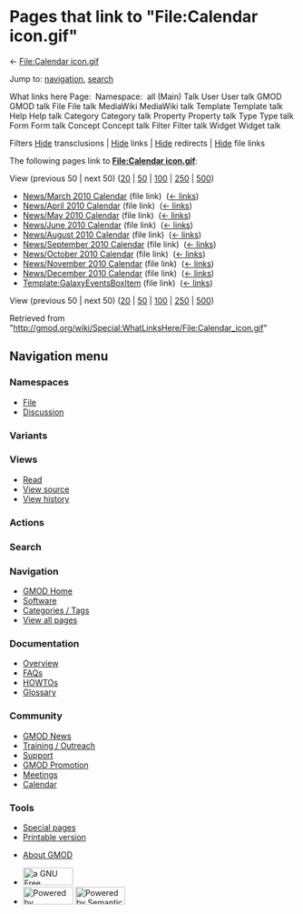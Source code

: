 <div id="mw-page-base" class="noprint">

</div>

<div id="mw-head-base" class="noprint">

</div>

<div id="content" class="mw-body" role="main">

<span id="top"></span>

<div id="mw-js-message" style="display:none;">

</div>



# <span dir="auto">Pages that link to "File:Calendar icon.gif"</span>

<div id="bodyContent">

<div id="contentSub">

← [File:Calendar
icon.gif](/wiki/File:Calendar_icon.gif "File:Calendar icon.gif")

</div>

<div id="jump-to-nav" class="mw-jump">

Jump to: [navigation](#mw-navigation), [search](#p-search)

</div>

<div id="mw-content-text">

What links here Page:  Namespace:  all (Main) Talk User User talk GMOD
GMOD talk File File talk MediaWiki MediaWiki talk Template Template talk
Help Help talk Category Category talk Property Property talk Type Type
talk Form Form talk Concept Concept talk Filter Filter talk Widget
Widget talk

Filters
[Hide](/mediawiki/index.php?title=Special:WhatLinksHere/File:Calendar_icon.gif&hidetrans=1 "Special:WhatLinksHere/File:Calendar icon.gif")
transclusions \|
[Hide](/mediawiki/index.php?title=Special:WhatLinksHere/File:Calendar_icon.gif&hidelinks=1 "Special:WhatLinksHere/File:Calendar icon.gif")
links \|
[Hide](/mediawiki/index.php?title=Special:WhatLinksHere/File:Calendar_icon.gif&hideredirs=1 "Special:WhatLinksHere/File:Calendar icon.gif")
redirects \|
[Hide](/mediawiki/index.php?title=Special:WhatLinksHere/File:Calendar_icon.gif&hideimages=1 "Special:WhatLinksHere/File:Calendar icon.gif")
file links

The following pages link to **[File:Calendar
icon.gif](/wiki/File:Calendar_icon.gif "File:Calendar icon.gif")**:

View (previous 50 \| next 50)
([20](/mediawiki/index.php?title=Special:WhatLinksHere/File:Calendar_icon.gif&limit=20 "Special:WhatLinksHere/File:Calendar icon.gif")
\|
[50](/mediawiki/index.php?title=Special:WhatLinksHere/File:Calendar_icon.gif&limit=50 "Special:WhatLinksHere/File:Calendar icon.gif")
\|
[100](/mediawiki/index.php?title=Special:WhatLinksHere/File:Calendar_icon.gif&limit=100 "Special:WhatLinksHere/File:Calendar icon.gif")
\|
[250](/mediawiki/index.php?title=Special:WhatLinksHere/File:Calendar_icon.gif&limit=250 "Special:WhatLinksHere/File:Calendar icon.gif")
\|
[500](/mediawiki/index.php?title=Special:WhatLinksHere/File:Calendar_icon.gif&limit=500 "Special:WhatLinksHere/File:Calendar icon.gif"))

- [News/March 2010
  Calendar](/wiki/News/March_2010_Calendar "News/March 2010 Calendar")
  (file link) ‎ <span class="mw-whatlinkshere-tools">([←
  links](/mediawiki/index.php?title=Special:WhatLinksHere&target=News%2FMarch+2010+Calendar "Special:WhatLinksHere"))</span>
- [News/April 2010
  Calendar](/wiki/News/April_2010_Calendar "News/April 2010 Calendar")
  (file link) ‎ <span class="mw-whatlinkshere-tools">([←
  links](/mediawiki/index.php?title=Special:WhatLinksHere&target=News%2FApril+2010+Calendar "Special:WhatLinksHere"))</span>
- [News/May 2010
  Calendar](/wiki/News/May_2010_Calendar "News/May 2010 Calendar") (file
  link) ‎ <span class="mw-whatlinkshere-tools">([←
  links](/mediawiki/index.php?title=Special:WhatLinksHere&target=News%2FMay+2010+Calendar "Special:WhatLinksHere"))</span>
- [News/June 2010
  Calendar](/wiki/News/June_2010_Calendar "News/June 2010 Calendar")
  (file link) ‎ <span class="mw-whatlinkshere-tools">([←
  links](/mediawiki/index.php?title=Special:WhatLinksHere&target=News%2FJune+2010+Calendar "Special:WhatLinksHere"))</span>
- [News/August 2010
  Calendar](/wiki/News/August_2010_Calendar "News/August 2010 Calendar")
  (file link) ‎ <span class="mw-whatlinkshere-tools">([←
  links](/mediawiki/index.php?title=Special:WhatLinksHere&target=News%2FAugust+2010+Calendar "Special:WhatLinksHere"))</span>
- [News/September 2010
  Calendar](/wiki/News/September_2010_Calendar "News/September 2010 Calendar")
  (file link) ‎ <span class="mw-whatlinkshere-tools">([←
  links](/mediawiki/index.php?title=Special:WhatLinksHere&target=News%2FSeptember+2010+Calendar "Special:WhatLinksHere"))</span>
- [News/October 2010
  Calendar](/wiki/News/October_2010_Calendar "News/October 2010 Calendar")
  (file link) ‎ <span class="mw-whatlinkshere-tools">([←
  links](/mediawiki/index.php?title=Special:WhatLinksHere&target=News%2FOctober+2010+Calendar "Special:WhatLinksHere"))</span>
- [News/November 2010
  Calendar](/wiki/News/November_2010_Calendar "News/November 2010 Calendar")
  (file link) ‎ <span class="mw-whatlinkshere-tools">([←
  links](/mediawiki/index.php?title=Special:WhatLinksHere&target=News%2FNovember+2010+Calendar "Special:WhatLinksHere"))</span>
- [News/December 2010
  Calendar](/wiki/News/December_2010_Calendar "News/December 2010 Calendar")
  (file link) ‎ <span class="mw-whatlinkshere-tools">([←
  links](/mediawiki/index.php?title=Special:WhatLinksHere&target=News%2FDecember+2010+Calendar "Special:WhatLinksHere"))</span>
- [Template:GalaxyEventsBoxItem](/wiki/Template:GalaxyEventsBoxItem "Template:GalaxyEventsBoxItem")
  (file link) ‎ <span class="mw-whatlinkshere-tools">([←
  links](/mediawiki/index.php?title=Special:WhatLinksHere&target=Template%3AGalaxyEventsBoxItem "Special:WhatLinksHere"))</span>

View (previous 50 \| next 50)
([20](/mediawiki/index.php?title=Special:WhatLinksHere/File:Calendar_icon.gif&limit=20 "Special:WhatLinksHere/File:Calendar icon.gif")
\|
[50](/mediawiki/index.php?title=Special:WhatLinksHere/File:Calendar_icon.gif&limit=50 "Special:WhatLinksHere/File:Calendar icon.gif")
\|
[100](/mediawiki/index.php?title=Special:WhatLinksHere/File:Calendar_icon.gif&limit=100 "Special:WhatLinksHere/File:Calendar icon.gif")
\|
[250](/mediawiki/index.php?title=Special:WhatLinksHere/File:Calendar_icon.gif&limit=250 "Special:WhatLinksHere/File:Calendar icon.gif")
\|
[500](/mediawiki/index.php?title=Special:WhatLinksHere/File:Calendar_icon.gif&limit=500 "Special:WhatLinksHere/File:Calendar icon.gif"))

</div>

<div class="printfooter">

Retrieved from
"<http://gmod.org/wiki/Special:WhatLinksHere/File:Calendar_icon.gif>"

</div>

<div id="catlinks" class="catlinks catlinks-allhidden">

</div>

<div class="visualClear">

</div>

</div>

</div>

<div id="mw-navigation">

## Navigation menu

<div id="mw-head">



<div id="left-navigation">

<div id="p-namespaces" class="vectorTabs" role="navigation"
aria-labelledby="p-namespaces-label">

### Namespaces

- <span id="ca-nstab-image"><a href="/wiki/File:Calendar_icon.gif" accesskey="c"
  title="View the file page [c]">File</a></span>
- <span id="ca-talk"><a
  href="/mediawiki/index.php?title=File_talk:Calendar_icon.gif&amp;action=edit&amp;redlink=1"
  accesskey="t"
  title="Discussion about the content page [t]">Discussion</a></span>

</div>

<div id="p-variants" class="vectorMenu emptyPortlet" role="navigation"
aria-labelledby="p-variants-label">

### 

### Variants[](#)

<div class="menu">

</div>

</div>

</div>

<div id="right-navigation">

<div id="p-views" class="vectorTabs" role="navigation"
aria-labelledby="p-views-label">

### Views

- <span id="ca-view">[Read](/wiki/File:Calendar_icon.gif)</span>
- <span id="ca-viewsource"><a
  href="/mediawiki/index.php?title=File:Calendar_icon.gif&amp;action=edit"
  accesskey="e" title="This page is protected.
  You can view its source [e]">View source</a></span>
- <span id="ca-history"><a
  href="/mediawiki/index.php?title=File:Calendar_icon.gif&amp;action=history"
  accesskey="h" title="Past revisions of this page [h]">View history</a></span>

</div>

<div id="p-cactions" class="vectorMenu emptyPortlet" role="navigation"
aria-labelledby="p-cactions-label">

### Actions[](#)

<div class="menu">

</div>

</div>

<div id="p-search" role="search">

### Search

<div id="simpleSearch">

</div>

</div>

</div>

</div>

<div id="mw-panel">

<div id="p-logo" role="banner">

<a href="/wiki/Main_Page"
style="background-image: url(http://gmod.org/images/GMOD-cogs.png);"
title="Visit the main page"></a>

</div>

<div id="p-Navigation" class="portal" role="navigation"
aria-labelledby="p-Navigation-label">

### Navigation

<div class="body">

- <span id="n-GMOD-Home">[GMOD Home](/wiki/Main_Page)</span>
- <span id="n-Software">[Software](/wiki/GMOD_Components)</span>
- <span id="n-Categories-.2F-Tags">[Categories /
  Tags](/wiki/Categories)</span>
- <span id="n-View-all-pages">[View all
  pages](/wiki/Special:AllPages)</span>

</div>

</div>

<div id="p-Documentation" class="portal" role="navigation"
aria-labelledby="p-Documentation-label">

### Documentation

<div class="body">

- <span id="n-Overview">[Overview](/wiki/Overview)</span>
- <span id="n-FAQs">[FAQs](/wiki/Category:FAQ)</span>
- <span id="n-HOWTOs">[HOWTOs](/wiki/Category:HOWTO)</span>
- <span id="n-Glossary">[Glossary](/wiki/Glossary)</span>

</div>

</div>

<div id="p-Community" class="portal" role="navigation"
aria-labelledby="p-Community-label">

### Community

<div class="body">

- <span id="n-GMOD-News">[GMOD News](/wiki/GMOD_News)</span>
- <span id="n-Training-.2F-Outreach">[Training /
  Outreach](/wiki/Training_and_Outreach)</span>
- <span id="n-Support">[Support](/wiki/Support)</span>
- <span id="n-GMOD-Promotion">[GMOD
  Promotion](/wiki/GMOD_Promotion)</span>
- <span id="n-Meetings">[Meetings](/wiki/Meetings)</span>
- <span id="n-Calendar">[Calendar](/wiki/Calendar)</span>

</div>

</div>

<div id="p-tb" class="portal" role="navigation"
aria-labelledby="p-tb-label">

### Tools

<div class="body">

- <span id="t-specialpages"><a href="/wiki/Special:SpecialPages" accesskey="q"
  title="A list of all special pages [q]">Special pages</a></span>
- <span id="t-print"><a
  href="/mediawiki/index.php?title=Special:WhatLinksHere/File:Calendar_icon.gif&amp;printable=yes"
  rel="alternate" accesskey="p"
  title="Printable version of this page [p]">Printable version</a></span>

</div>

</div>

</div>

</div>

<div id="footer" role="contentinfo">

- <span id="footer-places-about">[About
  GMOD](/wiki/GMOD:About "GMOD:About")</span>

<!-- -->

- <span id="footer-copyrightico">[<img src="http://www.gnu.org/graphics/gfdl-logo-small.png" width="88"
  height="31" alt="a GNU Free Documentation License" />](http://www.gnu.org/licenses/fdl-1.3.html)</span>
- <span id="footer-poweredbyico">[<img src="/mediawiki/skins/common/images/poweredby_mediawiki_88x31.png"
  width="88" height="31" alt="Powered by MediaWiki" />](//www.mediawiki.org/)
  [<img
  src="/mediawiki/extensions/SemanticMediaWiki/includes/../resources/images/smw_button.png"
  width="88" height="31" alt="Powered by Semantic MediaWiki" />](https://www.semantic-mediawiki.org/wiki/Semantic_MediaWiki)</span>

<div style="clear:both">

</div>

</div>
